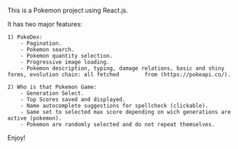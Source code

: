 This is a Pokemon project using React.js. 

It has two major features:

    1) PokeDex: 
        - Pagination.
        - Pokemon search.
        - Pokemon quantity selection.
        - Progressive image loading.
        - Pokemon description, typing, damage relations, basic and shiny forms, evolution chain: all fetched        from (https://pokeapi.co/).
    
    2) Who is that Pokemon Game:
        - Generation Select.
        - Top Scores saved and displayed.
        - Name autocomplete suggestions for spellcheck (clickable).
        - Game set to selected max score depending on wich generations are active (pokemon).
        - Pokemon are randomly selected and do not repeat themselves.

Enjoy!
